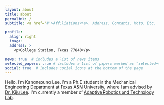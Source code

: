 ```yaml
---
layout: about
title: about
permalink: /
subtitle: <a href='#'>Affiliations</a>. Address. Contacts. Moto. Etc.

profile:
  align: right
  image: 
  address: >
    <p>College Station, Texas 77840</p>

news: true  # includes a list of news items
selected_papers: true # includes a list of papers marked as "selected={true}"
social: true  # includes social icons at the bottom of the page
---
```


Hello, I'm Kangneoung Lee.
I'm a Ph.D student in the Mechanical Engineering Department at Texas A&M University,
where I am advised by [Dr. Kiju Lee](https://engineering.tamu.edu/etid/profiles/lee-kiju.html).
I'm currently a member of [Adaptive Robotics and Technology Lab](https://art.engr.tamu.edu/).

